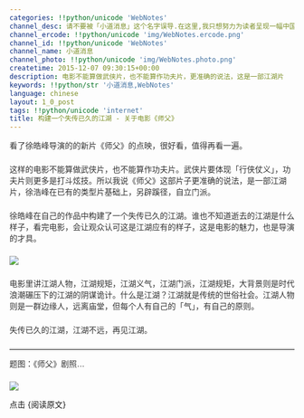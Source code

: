 ```yaml
---
categories: !!python/unicode 'WebNotes'
channel_desc: 请不要被「小道消息」这个名字误导.在这里,我只想努力为读者呈现一幅中国互联网的清明上河图.
channel_ercode: !!python/unicode 'img/WebNotes.ercode.png'
channel_id: !!python/unicode 'WebNotes'
channel_name: 小道消息
channel_photo: !!python/unicode 'img/WebNotes.photo.png'
createtime: 2015-12-07 09:30:15+00:00
description: 电影不能算做武侠片，也不能算作功夫片，更准确的说法，这是一部江湖片
keywords: !!python/str '小道消息,WebNotes'
language: chinese
layout: 1_0_post
tags: !!python/unicode 'internet'
title: 构建一个失传已久的江湖 - 关于电影《师父》
---
```

<div class="rich_media_content" id="js_content">
<p style="font-family: Avenir, sans-serif; border: 0px; margin-top: 2px; margin-bottom: 22px; outline: 0px; color: rgb(51, 51, 51); white-space: normal;">
         看了徐皓峰导演的的新片《师父》的点映，很好看，值得再看一遍。
        </p>
<p style="font-family: Avenir, sans-serif; border: 0px; margin-top: 2px; margin-bottom: 22px; outline: 0px; color: rgb(51, 51, 51); white-space: normal;">
         这样的电影不能算做武侠片，也不能算作功夫片。武侠片要体现「行侠仗义」，功夫片则更多是打斗炫技。所以我说《师父》这部片子更准确的说法，是一部江湖片，徐浩峰在已有的类型片基础上，另辟蹊径，自立门派。
        </p>
<p style="font-family: Avenir, sans-serif; border: 0px; margin-top: 2px; margin-bottom: 22px; outline: 0px; color: rgb(51, 51, 51); white-space: normal;">
         徐皓峰在自己的作品中构建了一个失传已久的江湖。谁也不知道逝去的江湖是什么样子，看完电影，会让观众认可这是江湖应有的样子，这是电影的魅力，也是导演的才具。
        </p>
<p style="font-family: Avenir, sans-serif; border: 0px; margin-top: 2px; margin-bottom: 22px; outline: 0px; color: rgb(51, 51, 51); white-space: normal;">
<img data-ratio="0.6996402877697842" data-s="300,640" data-src="" data-type="jpeg" data-w="" src="{{ '/img/ow5rEn8QGlGGMhwticHqGlJYLL2icpIMCTQODjHhuvrDjFPSKHEM9f84QD4rq2PickUA6rtBE8Oe4AQxVdyoUu4MQ.jpeg' | prepend: site.img | replace: '//','/' }}"/>
<br/>
</p>
<p style="font-family: Avenir, sans-serif; border: 0px; margin-top: 2px; margin-bottom: 22px; outline: 0px; color: rgb(51, 51, 51); white-space: normal;">
         电影里讲江湖人物，江湖规矩，江湖义气，江湖门派，江湖规矩，大背景则是时代浪潮碾压下的江湖的阴谋诡计。什么是江湖？江湖就是传统的世俗社会。江湖人物则是一群边缘人，远离庙堂，但每个人有自己的「气」，有自己的原则。
        </p>
<p style="font-family: Avenir, sans-serif; border: 0px; margin-top: 2px; margin-bottom: 22px; outline: 0px; color: rgb(51, 51, 51); white-space: normal;">
         失传已久的江湖，江湖不远，再见江湖。
         <br/>
</p>
<hr style="font-family: Avenir, sans-serif; border-right-width: 0px; border-bottom-width: 0px; border-left-width: 0px; border-top-style: solid; border-top-color: rgb(234, 234, 234); height: 1px; margin-top: 1em; margin-bottom: 1em; color: rgb(51, 51, 51); white-space: normal;"/>
<p style="font-family: Avenir, sans-serif; border: 0px; margin-top: 2px; margin-bottom: 22px; outline: 0px; color: rgb(51, 51, 51); white-space: normal;">
         题图：《师父》剧照…
        </p>
<p>
<img data-ratio="0.5557553956834532" data-s="300,640" data-src="" data-type="jpeg" data-w="" src="{{ '/img/ow5rEn8QGlGghArMfQjMBhC78WWB18D8ZZy0E3Gb2cBgOs5B0go0ibwbfty9aDD4hEVES6SXux6BZNp0g8PArcg.jpeg' | prepend: site.img | replace: '//','/' }}"/>
<br/>
</p>
<p>
         点击 {阅读原文}
        </p>
</div>